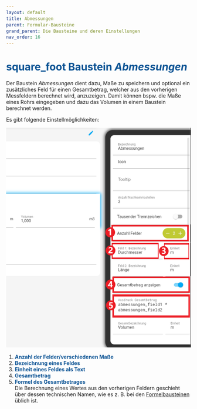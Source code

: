 ```yaml
---
layout: default
title: Abmessungen
parent: Formular-Bausteine
grand_parent: Die Bausteine und deren Einstellungen
nav_order: 16
---
```


# <span style="color:#0b5394"><span class="material-icons">square_foot</span> **Baustein *Abmessungen***</span>

Der Baustein *Abmessungen* dient dazu, Maße zu speichern und optional ein zusätzliches Feld für einen Gesamtbetrag, welcher aus den vorherigen Messfeldern berechnet wird, anzuzeigen. Damit können bspw. die Maße eines Rohrs eingegeben und dazu das Volumen in einem Baustein berechnet werden.

Es gibt folgende Einstellmöglichkeiten:

![1measure](\assets\record-spec-settings\1measure.png "1measure")

1. <span style="color:#0b5394">**Anzahl der Felder/verschiedenen Maße**</span>
2. <span style="color:#0b5394">**Bezeichnung eines Feldes**</span>
3. <span style="color:#0b5394">**Einheit eines Feldes als Text**</span>
4. <span style="color:#0b5394">**Gesamtbetrag**</span>
5. <span style="color:#0b5394">**Formel des Gesamtbetrages**</span>  
      Die Berechnung eines Wertes aus den vorherigen Feldern geschieht über dessen technischen Namen, wie es z. B. bei den [Formelbausteinen](/docs/formulary/formulary.md) üblich ist.